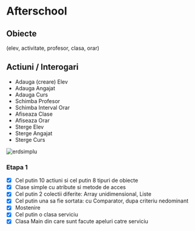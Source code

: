 # Afterschool


## Obiecte
(elev, activitate, profesor, clasa, orar)

## Actiuni / Interogari
 - Adauga (creare) Elev
 - Adauga Angajat
 - Adauga Curs
 - Schimba Profesor
 - Schimba Interval Orar
 - Afiseaza Clase
 - Afiseaza Orar
 - Sterge Elev
 - Sterge Angajat
 - Sterge Curs
 
![erdsimplu](https://user-images.githubusercontent.com/79314110/160557771-53e12e70-35b0-49f7-a41f-a4f51842f34d.png)

### Etapa 1
- [x] Cel putin 10 actiuni si cel putin 8 tipuri de obiecte
- [X] Clase simple cu atribute si metode de acces
- [x] Cel putin 2 colectii diferite: Array unidimensional, Liste
- [x] Cel putin una sa fie sortata: cu Comparator, dupa criteriu nedominant
- [x] Mostenire
- [x] Cel putin o clasa serviciu
- [x] Clasa Main din care sunt facute apeluri catre serviciu
